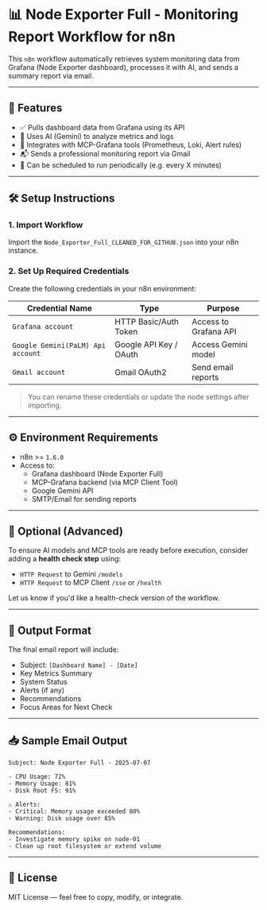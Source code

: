 # 📊 Node Exporter Full - Monitoring Report Workflow for n8n

This `n8n` workflow automatically retrieves system monitoring data from Grafana (Node Exporter dashboard), processes it with AI, and sends a summary report via email.

---

## 🧩 Features

- ✅ Pulls dashboard data from Grafana using its API
- 🧠 Uses AI (Gemini) to analyze metrics and logs
- 🔧 Integrates with MCP-Grafana tools (Prometheus, Loki, Alert rules)
- 📬 Sends a professional monitoring report via Gmail
- 📅 Can be scheduled to run periodically (e.g. every X minutes)

---

## 🛠️ Setup Instructions

### 1. Import Workflow
Import the `Node_Exporter_Full_CLEANED_FOR_GITHUB.json` into your n8n instance.

### 2. Set Up Required Credentials
Create the following credentials in your n8n environment:

| Credential Name                    | Type                  | Purpose                          |
|------------------------------------|------------------------|----------------------------------|
| `Grafana account`                 | HTTP Basic/Auth Token  | Access to Grafana API            |
| `Google Gemini(PaLM) Api account` | Google API Key / OAuth | Access Gemini model              |
| `Gmail account`                   | Gmail OAuth2           | Send email reports               |

> You can rename these credentials or update the node settings after importing.

---

## ⚙️ Environment Requirements

- n8n >= `1.6.0`
- Access to:
  - Grafana dashboard (Node Exporter Full)
  - MCP-Grafana backend (via MCP Client Tool)
  - Google Gemini API
  - SMTP/Email for sending reports

---

## 🧪 Optional (Advanced)

To ensure AI models and MCP tools are ready before execution, consider adding a **health check step** using:

- `HTTP Request` to Gemini `/models`
- `HTTP Request` to MCP Client `/sse` or `/health`

Let us know if you'd like a health-check version of the workflow.

---

## 📄 Output Format

The final email report will include:

- Subject: `[Dashboard Name] - [Date]`
- Key Metrics Summary
- System Status
- Alerts (if any)
- Recommendations
- Focus Areas for Next Check

---

## 📥 Sample Email Output

```
Subject: Node Exporter Full - 2025-07-07

- CPU Usage: 72%
- Memory Usage: 81%
- Disk Root FS: 91%

⚠️ Alerts:
- Critical: Memory usage exceeded 80%
- Warning: Disk usage over 85%

Recommendations:
- Investigate memory spike on node-01
- Clean up root filesystem or extend volume
```

---

## 📜 License

MIT License — feel free to copy, modify, or integrate.
